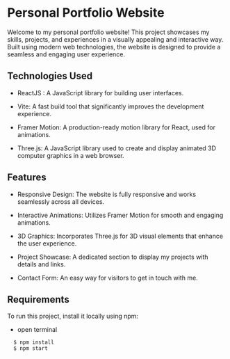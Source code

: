 # Personal Portfolio Website

Welcome to my personal portfolio website! This project showcases my skills, projects, and experiences in a visually appealing and interactive way. Built using modern web technologies, the website is designed to provide a seamless and engaging user experience.

## Technologies Used
* ReactJS : A JavaScript library for building user interfaces.

* Vite: A fast build tool that significantly improves the development experience.

* Framer Motion: A production-ready motion library for React, used for animations.

* Three.js: A JavaScript library used to create and display animated 3D computer graphics in a web browser.

## Features
* Responsive Design: The website is fully responsive and works seamlessly across all devices.

* Interactive Animations: Utilizes Framer Motion for smooth and engaging animations.

* 3D Graphics: Incorporates Three.js for 3D visual elements that enhance the user experience.

* Project Showcase: A dedicated section to display my projects with details and links.

* Contact Form: An easy way for visitors to get in touch with me.

## Requirements
To run this project, install it locally using npm:
- open terminal 
```
  $ npm install
  $ npm start
```